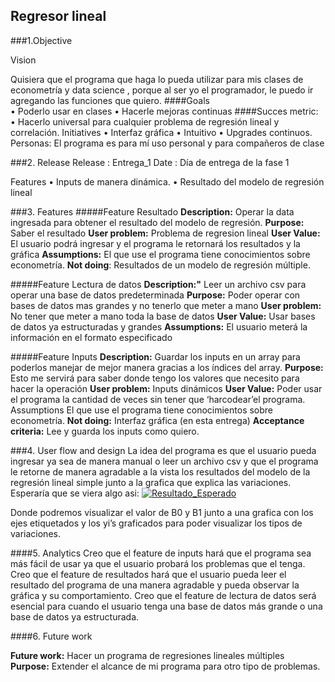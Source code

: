 ## Regresor lineal

###1.Objective

Vision

Quisiera que el programa que haga lo pueda utilizar para mis clases de econometría y data science , porque al ser yo el programador, le puedo ir agregando las funciones que quiero.
####Goals	
•	Poderlo usar en clases
•	Hacerle mejoras continuas
####Succes metric:
•	Hacerlo universal para cualquier problema de regresión lineal y correlación.
Initiatives	•	Interfaz gráfica
•	Intuitivo
•	Upgrades continuos.
Personas:	El programa es para mí uso personal y para compañeros de clase

###2. Release
Release	: Entrega_1
Date	: Día de entrega de la fase 1

Features
•	Inputs de manera dinámica.
•	Resultado del modelo de regresión lineal

###3. Features
#####Feature	Resultado
**Description:**	Operar la data ingresada para obtener el resultado del modelo de regresión.
**Purpose:**	Saber el resultado
**User problem:**	Problema de regresion lineal
**User Value:**	El usuario podrá ingresar y el programa le retornará los resultados y la gráfica
**Assumptions:**	El que use el programa tiene conocimientos sobre econometría.
**Not doing**:	Resultados de un modelo de regresión múltiple.

#####Feature	Lectura de datos
**Description:"**	Leer un archivo csv para operar una base de datos predeterminada
**Purpose:**	Poder operar con bases de datos mas grandes y no tenerlo que meter a mano
**User problem:**	No tener que meter a mano toda la base de datos
**User Value:**	Usar bases de datos ya estructuradas y grandes
**Assumptions:**	El usuario meterá la información en el formato especificado

#####Feature	Inputs
 **Description:** 	Guardar los inputs en un array para poderlos manejar de mejor manera gracias a los índices del array.
**Purpose:**	Esto me servirá para saber donde tengo los valores que necesito para hacer la operación
**User problem:**	Inputs dinámicos
**User Value:**	Poder usar el programa la cantidad de veces sin tener que ‘harcodear’el programa.
Assumptions	El que use el programa tiene conocimientos sobre econometría.
**Not doing:**	Interfaz gráfica (en esta entrega)
**Acceptance criteria:** 	Lee y guarda los inputs como quiero.

###4. User flow and design 
La idea del programa es que el usuario pueda ingresar ya sea de manera manual o leer un archivo csv y que el programa le retorne de manera agradable a la vista los resultados del modelo de la regresión lineal simple junto a la grafica que explica las variaciones. 
Esperaría que se viera algo asi: 
[![Resultado_Esperado](https://www.google.com/url?sa=i&url=https%3A%2F%2Fes.slideshare.net%2Fjhidalgo1977%2Fregresin-simple-y-correlacin-10607318&psig=AOvVaw2wTcGpZPofA2JdAcgKvwWz&ust=1582807900048000&source=images&cd=vfe&ved=0CAIQjRxqFwoTCMjtjomh7-cCFQAAAAAdAAAAABAD "Resultado_Esperado")](https://image.slidesharecdn.com/regresinsimpleycorrelacin-111215152837-phpapp01/95/regresin-simple-y-correlacin-1-728.jpg?cb=1323963118 "Resultado_Esperado")

 
Donde podremos visualizar el valor de B0 y B1 junto a una grafica con los ejes etiquetados y los yi’s graficados para poder visualizar los tipos de variaciones.
	

####5. Analytics
Creo que el feature de inputs hará que el programa sea más fácil de usar ya que el usuario probará los problemas que el tenga.
Creo que el feature de resultados hará que el usuario pueda leer el resultado del programa de una manera agradable y pueda observar la gráfica y su comportamiento.
Creo que el feature de lectura de datos será esencial para cuando el usuario tenga una base de datos más grande o una base de datos ya estructurada.
	


####6. Future work
	
**Future work:** Hacer un programa de regresiones lineales múltiples
**Purpose:**		Extender el alcance de mi programa para otro tipo de problemas.

